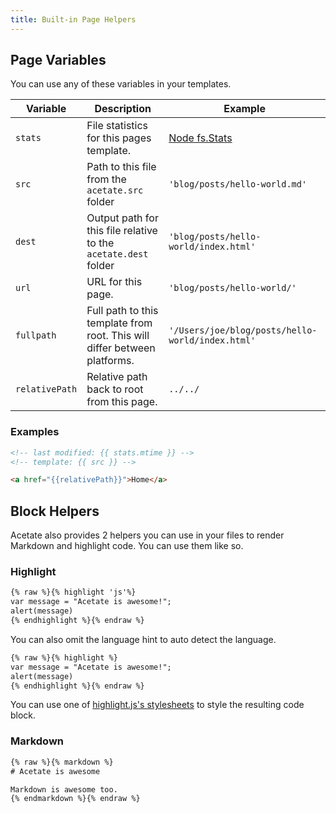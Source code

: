 ```yaml
---
title: Built-in Page Helpers
---
```


## Page Variables

You can use any of these variables in your templates.

| Variable | Description | Example |
| --- | ----------- | ------------- |
| `stats` | File statistics for this pages template. | [Node fs.Stats](https://nodejs.org/api/fs.html#fs_class_fs_stats)
| `src` | Path to this file from the `acetate.src` folder | `'blog/posts/hello-world.md'`
| `dest` | Output path for this file relative to the `acetate.dest` folder | `'blog/posts/hello-world/index.html'`
| `url` | URL for this page. | `'blog/posts/hello-world/'`
| `fullpath` | Full path to this template from root. This will differ between platforms. | `'/Users/joe/blog/posts/hello-world/index.html'`
| `relativePath` | Relative path back to root from this page. | `../../`

### Examples

```html
<!-- last modified: {{ stats.mtime }} -->
<!-- template: {{ src }} -->
```

```html
<a href="{{relativePath}}">Home</a>
```

## Block Helpers

Acetate also provides 2 helpers you can use in your files to render Markdown and highlight code. You can use them like so.

### Highlight

```html
{% raw %}{% highlight 'js'%}
var message = "Acetate is awesome!";
alert(message)
{% endhighlight %}{% endraw %}
```

You can also omit the language hint to auto detect the language.

```html
{% raw %}{% highlight %}
var message = "Acetate is awesome!";
alert(message)
{% endhighlight %}{% endraw %}
```

You can use one of [highlight.js's stylesheets](https://github.com/isagalaev/highlight.js/tree/master/src/styles) to style the resulting code block.

### Markdown

```html
{% raw %}{% markdown %}
# Acetate is awesome

Markdown is awesome too.
{% endmarkdown %}{% endraw %}
```
